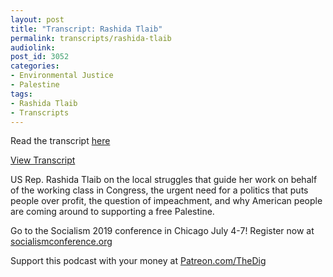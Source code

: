 ```yaml
---
layout: post
title: "Transcript: Rashida Tlaib"
permalink: transcripts/rashida-tlaib
audiolink: 
post_id: 3052
categories:
- Environmental Justice
- Palestine
tags: 
- Rashida Tlaib
- Transcripts
---
```

Read the transcript [here](https://jacobinmag.com/2019/07/rashida-tlaib-detroit-palestine)

[View Transcript](https://jacobinmag.com/2019/07/rashida-tlaib-detroit-palestine)

US Rep. Rashida Tlaib on the local struggles that guide her work on behalf of the working class in Congress, the urgent need for a politics that puts people over profit, the question of impeachment, and why American people are coming around to supporting a free Palestine.

Go to the Socialism 2019 conference in Chicago July 4-7! Register now at 
[socialismconference.org](http://socialismconference.org)

Support this podcast with your money at 
[Patreon.com/TheDig](http://Patreon.com/TheDig)